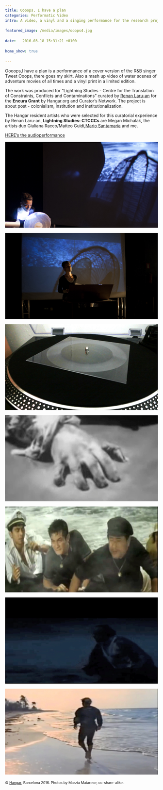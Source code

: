 ```yaml
---
title: Oooops, I have a plan
categories: Performatic Video 
intro: A video, a vinyl and a singing performance for the research project "Lightning Studies - CTCCC" curated by Renan Laru-an for the Encura Grant by Hangar.org and Curator’s Network.

featured_image: /media/images/ooops4.jpg

date:   2016-03-18 15:31:21 +0100

home_show: true

---
```

Oooops,I have a plan is a performance of a cover version of the R&B singer Tweet Ooops, there goes my skirt. Also a mash up video of water scenes of adventure movies of all times and a vinyl print in a limited edition.

The work was produced for “Lightning Studies - Centre for the Translation of Constraints, Conflicts and Contaminations” curated by [Renan Laru-an](http://www.curators-network.eu/database/db_item/id/renan-laru-an) for the **Encura Grant** by Hangar.org and Curator’s Network. The project is about post - colonialism, institution and institutionalization.

The Hangar resident artists who were selected for this curatorial experience by Renan Laru-an, **Lightning Studies: CTCCCs** are Megan Michalak, the artists duo Giuliana Racco/Matteo Guidi,[Mario Santamaría](http://mariosantamaria.net/) and me.





[HERE’s the audioperformance](https://soundcloud.com/mssschultz/oooops-i-have-a-plan)

![image](/media/images/oops3.jpg)
  
![image](/media/images/oooops2.jpg)
  
![image](/media/images/ooops5.jpg)

![image](/media/images/ooops6.jpg)

![image](/media/images/ooops7.jpg)

![image](/media/images/ooops8.jpg)

![image](/media/images/ooops9.jpg)

<small>© [Hangar](https://hangar.org), Barcelona 2016. Photos by Marzia Matarese, cc-share-alike.</small>

